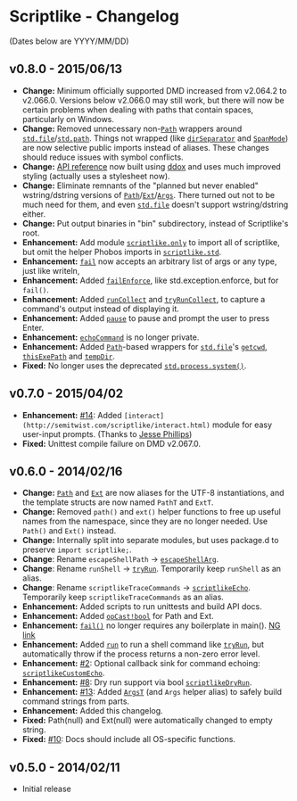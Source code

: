 Scriptlike - Changelog
======================

(Dates below are YYYY/MM/DD)

v0.8.0 - 2015/06/13
-------------------
- **Change:** Minimum officially supported DMD increased from v2.064.2 to v2.066.0. Versions below v2.066.0 may still work, but there will now be certain problems when dealing with paths that contain spaces, particularly on Windows.
- **Change:** Removed unnecessary non-[```Path```](http://semitwist.com/scriptlike/path.html#Path) wrappers around [```std.file```](http://dlang.org/phobos/std_file.html)/[```std.path```](http://dlang.org/phobos/std_path.html). Things not wrapped (like [```dirSeparator```](http://dlang.org/phobos/std_path.html#dirSeparator) and [```SpanMode```](http://dlang.org/phobos/std_file.html#SpanMode)) are now selective public imports instead of aliases. These changes should reduce issues with symbol conflicts.
- **Change:** [API reference](http://semitwist.com/scriptlike/) now built using [ddox](https://github.com/rejectedsoftware/ddox) and uses much improved styling (actually uses a stylesheet now).
- **Change:** Eliminate remnants of the "planned but never enabled" wstring/dstring versions of [```Path```](http://semitwist.com/scriptlike/path.html#Path)/[```Ext```](http://semitwist.com/scriptlike/path.html#Ext)/[```Args```](http://semitwist.com/scriptlike/process.html#Args). There turned out not to be much need for them, and even [```std.file```](http://dlang.org/phobos/std_file.html) doesn't support wstring/dstring either.
- **Change:** Put output binaries in "bin" subdirectory, instead of Scriptlike's root.
- **Enhancement:** Add module [```scriptlike.only```](http://semitwist.com/scriptlike/only.html) to import all of scriptlike, but omit the helper Phobos imports in [```scriptlike.std```](http://semitwist.com/scriptlike/std.html).
- **Enhancement:** [```fail```](http://semitwist.com/scriptlike/fail.html#fail) now accepts an arbitrary list of args or any type, just like writeln,
- **Enhancement:** Added [```failEnforce```](http://semitwist.com/scriptlike/fail.html#failEnforce), like std.exception.enforce, but for ```fail()```.
- **Enhancement:** Added [```runCollect```](http://semitwist.com/scriptlike/process.html#runCollect) and [```tryRunCollect```](http://semitwist.com/scriptlike/process.html#tryRunCollect), to capture a command's output instead of displaying it.
- **Enhancement:** Added [```pause```](http://semitwist.com/scriptlike/interact.html#pause) to pause and prompt the user to press Enter.
- **Enhancement:** [```echoCommand```](http://semitwist.com/scriptlike/file.html#echoCommand) is no longer private.
- **Enhancement:** Added [```Path```](http://semitwist.com/scriptlike/path.html#Path)-based wrappers for [```std.file```](http://dlang.org/phobos/std_file.html)'s [```getcwd```](http://semitwist.com/scriptlike/file.html#getcwd), [```thisExePath```](http://semitwist.com/scriptlike/file.html#thisExePath) and [```tempDir```](http://semitwist.com/scriptlike/file.html#tempDir).
- **Fixed:** No longer uses the deprecated [```std.process.system()```](http://dlang.org/phobos/std_process.html#system).

v0.7.0 - 2015/04/02
-------------------
- **Enhancement:** [#14](https://github.com/Abscissa/scriptlike/issues/14): Added ```[interact](http://semitwist.com/scriptlike/interact.html)``` module for easy user-input prompts. (Thanks to [Jesse Phillips](https://github.com/JesseKPhillips))
- **Fixed:** Unittest compile failure on DMD v2.067.0.

v0.6.0 - 2014/02/16
-------------------
- **Change:** [```Path```](http://semitwist.com/scriptlike/path.html#Path) and [```Ext```](http://semitwist.com/scriptlike/path.html#Ext) are now aliases for the UTF-8 instantiations, and the template structs are now named ```PathT``` and ```ExtT```.
- **Change:** Removed ```path()``` and ```ext()``` helper functions to free up useful names from the namespace, since they are no longer needed. Use ```Path()``` and ```Ext()``` instead.
- **Change:** Internally split into separate modules, but uses package.d to preserve ```import scriptlike;```.
- **Change**: Rename ```escapeShellPath``` -> [```escapeShellArg```](http://semitwist.com/scriptlike/path.html#escapeShellArg).
- **Change**: Rename ```runShell``` -> [```tryRun```](http://semitwist.com/scriptlike/process.html#tryRun). Temporarily keep ```runShell``` as an alias.
- **Change**: Rename ```scriptlikeTraceCommands``` -> [```scriptlikeEcho```](http://semitwist.com/scriptlike/file.html#scriptlikeEcho). Temporarily keep ```scriptlikeTraceCommands``` as an alias.
- **Enhancement:** Added scripts to run unittests and build API docs.
- **Enhancement:** Added [```opCast!bool```](http://semitwist.com/scriptlike/path.html#Path.opCast) for Path and Ext.
- **Enhancement:** [```fail()```](http://semitwist.com/scriptlike/fail.html) no longer requires any boilerplate in main(). [NG link](http://forum.dlang.org/thread/ldc6qt$22tv$1@digitalmars.com)
- **Enhancement:** Added [```run```](http://semitwist.com/scriptlike/process.html#run) to run a shell command like [```tryRun```](http://semitwist.com/scriptlike/process.html#tryRun), but automatically throw if the process returns a non-zero error level.
- **Enhancement:** [#2](https://github.com/Abscissa/scriptlike/issues/2): Optional callback sink for command echoing: [```scriptlikeCustomEcho```](http://semitwist.com/scriptlike/file.html#scriptlikeCustomEcho).
- **Enhancement:** [#8](https://github.com/Abscissa/scriptlike/issues/8): Dry run support via bool [```scriptlikeDryRun```](http://semitwist.com/scriptlike/file.html#scriptlikeDryRun).
- **Enhancement:** [#13](https://github.com/Abscissa/scriptlike/issues/13): Added [```ArgsT```](http://semitwist.com/scriptlike/process.html#Args) (and ```Args``` helper alias) to safely build command strings from parts.
- **Enhancement:** Added this changelog.
- **Fixed:** Path(null) and Ext(null) were automatically changed to empty string.
- **Fixed:** [#10](https://github.com/Abscissa/scriptlike/issues/10): Docs should include all OS-specific functions.

v0.5.0 - 2014/02/11
-------------------
- Initial release
